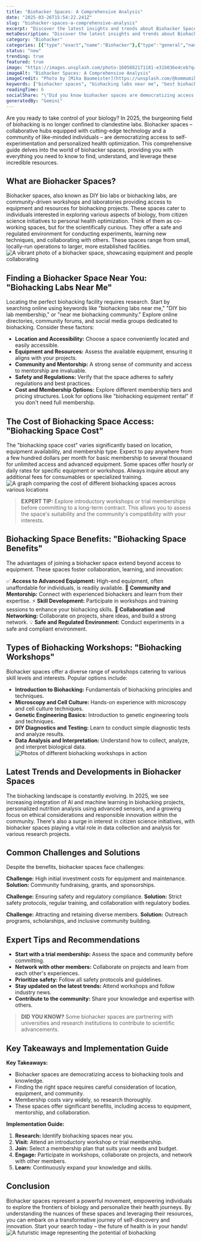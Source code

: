 ```yaml
---
title: "Biohacker Spaces: A Comprehensive Analysis"
date: "2025-03-26T15:54:22.241Z"
slug: "biohacker-spaces-a-comprehensive-analysis"
excerpt: "Discover the latest insights and trends about Biohacker Spaces. This comprehensive guide covers everything you need to know about Biohacker Spaces in 2025."
metaDescription: "Discover the latest insights and trends about Biohacker Spaces. This comprehensive guide covers everything you need to know about Biohacker Spaces in 2025."
category: "Biohacker"
categories: [{"type":"exact","name":"Biohacker"},{"type":"general","name":"Community Building"},{"type":"medium","name":"DIY Science"},{"type":"specific","name":"Open Source Hardware"},{"type":"niche","name":"Genetic Engineering Kits"}]
status: "new"
trending: true
featured: true
image: "https://images.unsplash.com/photo-1605882171181-e31b036e4ceb?q=85&w=1200&fit=max&fm=webp&auto=compress"
imageAlt: "Biohacker Spaces: A Comprehensive Analysis"
imageCredit: "Photo by [Mika Baumeister](https://unsplash.com/@kommumikation) on Unsplash"
keywords: ["biohacker spaces", "biohacking labs near me", "best biohacking facilities", "DIY bio lab membership", "biohacking space cost", "biohacking equipment rental", "near me biohacking community", "biohacking workshops", "biohacking space benefits", "affordable biohacking lab access"]
readingTime: 6
socialShare: "\"Did you know biohacker spaces are democratizing access to advanced scientific equipment and fostering a vibrant community of citizen scientists? The future of personalized health is being built, one experiment at a time.\""
generatedBy: "Gemini"
---
```




Are you ready to take control of your biology? In 2025, the burgeoning field of biohacking is no longer confined to clandestine labs.  Biohacker spaces – collaborative hubs equipped with cutting-edge technology and a community of like-minded individuals – are democratizing access to self-experimentation and personalized health optimization. This comprehensive guide delves into the world of biohacker spaces, providing you with everything you need to know to find, understand, and leverage these incredible resources.

## What are Biohacker Spaces?

Biohacker spaces, also known as DIY bio labs or biohacking labs, are community-driven workshops and laboratories providing access to equipment and resources for biohacking projects.  These spaces cater to individuals interested in exploring various aspects of biology, from citizen science initiatives to personal health optimization.  Think of them as co-working spaces, but for the scientifically curious. They offer a safe and regulated environment for conducting experiments, learning new techniques, and collaborating with others.  These spaces range from small, locally-run operations to larger, more established facilities. ![A vibrant photo of a biohacker space, showcasing equipment and people collaborating](https://images.unsplash.com/photo-1723308202027-f23bc44ab7b5?q=85&w=1200&fit=max&fm=webp&auto=compress)

## Finding a Biohacker Space Near You: "Biohacking Labs Near Me"

Locating the perfect biohacking facility requires research.  Start by searching online using keywords like "biohacking labs near me," "DIY bio lab membership," or "near me biohacking community."  Explore online directories, community forums, and social media groups dedicated to biohacking.  Consider these factors:

* **Location and Accessibility:**  Choose a space conveniently located and easily accessible.
* **Equipment and Resources:**  Assess the available equipment, ensuring it aligns with your projects.
* **Community and Mentorship:**  A strong sense of community and access to mentorship are invaluable.
* **Safety and Regulations:**  Verify that the space adheres to safety regulations and best practices.
* **Cost and Membership Options:**  Explore different membership tiers and pricing structures. Look for options like "biohacking equipment rental" if you don't need full membership.

## The Cost of Biohacking Space Access: "Biohacking Space Cost"

The "biohacking space cost" varies significantly based on location, equipment availability, and membership type.  Expect to pay anywhere from a few hundred dollars per month for basic membership to several thousand for unlimited access and advanced equipment.  Some spaces offer hourly or daily rates for specific equipment or workshops.  Always inquire about any additional fees for consumables or specialized training. ![A graph comparing the cost of different biohacking spaces across various locations](https://images.unsplash.com/photo-1533436041693-411c656d1383?q=85&w=1200&fit=max&fm=webp&auto=compress)

> **EXPERT TIP:**  Explore introductory workshops or trial memberships before committing to a long-term contract. This allows you to assess the space's suitability and the community's compatibility with your interests.

## Biohacking Space Benefits: "Biohacking Space Benefits"

The advantages of joining a biohacker space extend beyond access to equipment.  These spaces foster collaboration, learning, and innovation:

✅ **Access to Advanced Equipment:**  High-end equipment, often unaffordable for individuals, is readily available.
🔑 **Community and Mentorship:**  Connect with experienced biohackers and learn from their expertise.
⚡ **Skill Development:**  Participate in workshops and training sessions to enhance your biohacking skills.
🔬 **Collaboration and Networking:**  Collaborate on projects, share ideas, and build a strong network.
💡 **Safe and Regulated Environment:**  Conduct experiments in a safe and compliant environment.

## Types of Biohacking Workshops: "Biohacking Workshops"

Biohacker spaces offer a diverse range of workshops catering to various skill levels and interests.  Popular options include:

* **Introduction to Biohacking:**  Fundamentals of biohacking principles and techniques.
* **Microscopy and Cell Culture:**  Hands-on experience with microscopy and cell culture techniques.
* **Genetic Engineering Basics:**  Introduction to genetic engineering tools and techniques.
* **DIY Diagnostics and Testing:**  Learn to conduct simple diagnostic tests and analyze results.
* **Data Analysis and Interpretation:**  Understand how to collect, analyze, and interpret biological data.
![Photos of different biohacking workshops in action](https://images.unsplash.com/photo-1605882171181-e31b036e4ceb?q=85&w=1200&fit=max&fm=webp&auto=compress)

## Latest Trends and Developments in Biohacker Spaces

The biohacking landscape is constantly evolving.  In 2025, we see increasing integration of AI and machine learning in biohacking projects, personalized nutrition analysis using advanced sensors, and a growing focus on ethical considerations and responsible innovation within the community.  There's also a surge in interest in citizen science initiatives, with biohacker spaces playing a vital role in data collection and analysis for various research projects.

## Common Challenges and Solutions

Despite the benefits, biohacker spaces face challenges:

**Challenge:**  High initial investment costs for equipment and maintenance.
**Solution:**  Community fundraising, grants, and sponsorships.

**Challenge:**  Ensuring safety and regulatory compliance.
**Solution:**  Strict safety protocols, regular training, and collaboration with regulatory bodies.

**Challenge:**  Attracting and retaining diverse members.
**Solution:**  Outreach programs, scholarships, and inclusive community building.

## Expert Tips and Recommendations

* **Start with a trial membership:**  Assess the space and community before committing.
* **Network with other members:**  Collaborate on projects and learn from each other's experiences.
* **Prioritize safety:**  Follow all safety protocols and guidelines.
* **Stay updated on the latest trends:**  Attend workshops and follow industry news.
* **Contribute to the community:**  Share your knowledge and expertise with others.

> **DID YOU KNOW?**  Some biohacker spaces are partnering with universities and research institutions to contribute to scientific advancements.

## Key Takeaways and Implementation Guide

**Key Takeaways:**

* Biohacker spaces are democratizing access to biohacking tools and knowledge.
* Finding the right space requires careful consideration of location, equipment, and community.
* Membership costs vary widely, so research thoroughly.
* These spaces offer significant benefits, including access to equipment, mentorship, and collaboration.

**Implementation Guide:**

1. **Research:** Identify biohacking spaces near you.
2. **Visit:**  Attend an introductory workshop or trial membership.
3. **Join:**  Select a membership plan that suits your needs and budget.
4. **Engage:**  Participate in workshops, collaborate on projects, and network with other members.
5. **Learn:** Continuously expand your knowledge and skills.

## Conclusion

Biohacker spaces represent a powerful movement, empowering individuals to explore the frontiers of biology and personalize their health journeys.  By understanding the nuances of these spaces and leveraging their resources, you can embark on a transformative journey of self-discovery and innovation.  Start your search today – the future of health is in your hands! ![A futuristic image representing the potential of biohacking](https://images.unsplash.com/photo-1517676284413-49b63f9007fe?q=85&w=1200&fit=max&fm=webp&auto=compress)

